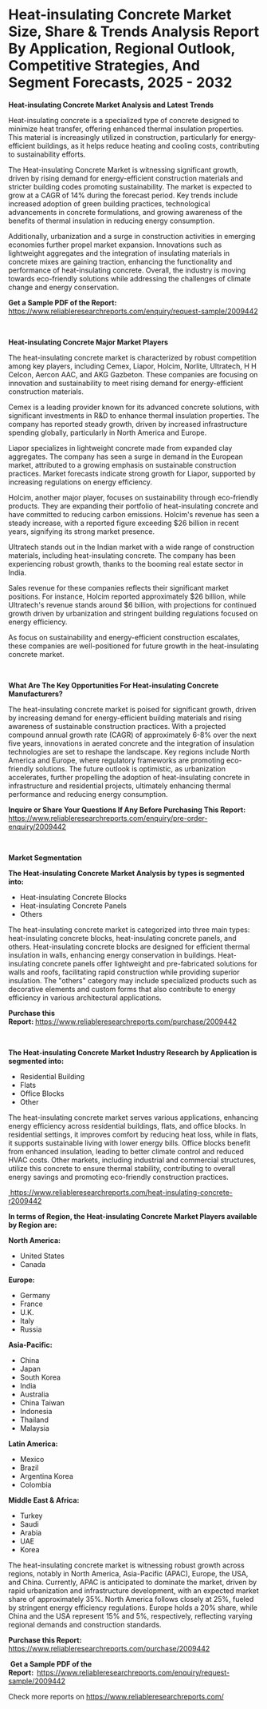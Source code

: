 <p><h1>Heat-insulating Concrete Market Size, Share & Trends Analysis Report By Application, Regional Outlook, Competitive Strategies, And Segment Forecasts, 2025 - 2032</h1></p><p><strong>Heat-insulating Concrete Market Analysis and Latest Trends</strong></p>
<p><p>Heat-insulating concrete is a specialized type of concrete designed to minimize heat transfer, offering enhanced thermal insulation properties. This material is increasingly utilized in construction, particularly for energy-efficient buildings, as it helps reduce heating and cooling costs, contributing to sustainability efforts.</p><p>The Heat-insulating Concrete Market is witnessing significant growth, driven by rising demand for energy-efficient construction materials and stricter building codes promoting sustainability. The market is expected to grow at a CAGR of 14% during the forecast period. Key trends include increased adoption of green building practices, technological advancements in concrete formulations, and growing awareness of the benefits of thermal insulation in reducing energy consumption. </p><p>Additionally, urbanization and a surge in construction activities in emerging economies further propel market expansion. Innovations such as lightweight aggregates and the integration of insulating materials in concrete mixes are gaining traction, enhancing the functionality and performance of heat-insulating concrete. Overall, the industry is moving towards eco-friendly solutions while addressing the challenges of climate change and energy conservation.</p></p>
<p><strong>Get a Sample PDF of the Report:&nbsp;</strong> <a href="https://www.reliableresearchreports.com/enquiry/request-sample/2009442?utm_campaign=2098&utm_medium=2&utm_source=Github&utm_content=ia&utm_term=05022025&utm_id=heat-insulating-concrete">https://www.reliableresearchreports.com/enquiry/request-sample/2009442</a></p>
<p>&nbsp;</p>
<p><strong>Heat-insulating Concrete Major Market Players</strong></p>
<p><p>The heat-insulating concrete market is characterized by robust competition among key players, including Cemex, Liapor, Holcim, Norlite, Ultratech, H H Celcon, Aercon AAC, and AKG Gazbeton. These companies are focusing on innovation and sustainability to meet rising demand for energy-efficient construction materials.</p><p>Cemex is a leading provider known for its advanced concrete solutions, with significant investments in R&D to enhance thermal insulation properties. The company has reported steady growth, driven by increased infrastructure spending globally, particularly in North America and Europe.</p><p>Liapor specializes in lightweight concrete made from expanded clay aggregates. The company has seen a surge in demand in the European market, attributed to a growing emphasis on sustainable construction practices. Market forecasts indicate strong growth for Liapor, supported by increasing regulations on energy efficiency.</p><p>Holcim, another major player, focuses on sustainability through eco-friendly products. They are expanding their portfolio of heat-insulating concrete and have committed to reducing carbon emissions. Holcim's revenue has seen a steady increase, with a reported figure exceeding $26 billion in recent years, signifying its strong market presence.</p><p>Ultratech stands out in the Indian market with a wide range of construction materials, including heat-insulating concrete. The company has been experiencing robust growth, thanks to the booming real estate sector in India.</p><p>Sales revenue for these companies reflects their significant market positions. For instance, Holcim reported approximately $26 billion, while Ultratech's revenue stands around $6 billion, with projections for continued growth driven by urbanization and stringent building regulations focused on energy efficiency.</p><p>As focus on sustainability and energy-efficient construction escalates, these companies are well-positioned for future growth in the heat-insulating concrete market.</p></p>
<p>&nbsp;</p>
<p><strong>What Are The Key Opportunities For Heat-insulating Concrete Manufacturers?</strong></p>
<p><p>The heat-insulating concrete market is poised for significant growth, driven by increasing demand for energy-efficient building materials and rising awareness of sustainable construction practices. With a projected compound annual growth rate (CAGR) of approximately 6-8% over the next five years, innovations in aerated concrete and the integration of insulation technologies are set to reshape the landscape. Key regions include North America and Europe, where regulatory frameworks are promoting eco-friendly solutions. The future outlook is optimistic, as urbanization accelerates, further propelling the adoption of heat-insulating concrete in infrastructure and residential projects, ultimately enhancing thermal performance and reducing energy consumption.</p></p>
<p><strong>Inquire or Share Your Questions If Any Before Purchasing This Report:</strong> <a href="https://www.reliableresearchreports.com/enquiry/pre-order-enquiry/2009442?utm_campaign=2098&utm_medium=2&utm_source=Github&utm_content=ia&utm_term=05022025&utm_id=heat-insulating-concrete">https://www.reliableresearchreports.com/enquiry/pre-order-enquiry/2009442</a></p>
<p>&nbsp;</p>
<p><strong>Market Segmentation</strong></p>
<p><strong>The Heat-insulating Concrete Market Analysis by types is segmented into:</strong></p>
<p><ul><li>Heat-insulating Concrete Blocks</li><li>Heat-insulating Concrete Panels</li><li>Others</li></ul></p>
<p><p>The heat-insulating concrete market is categorized into three main types: heat-insulating concrete blocks, heat-insulating concrete panels, and others. Heat-insulating concrete blocks are designed for efficient thermal insulation in walls, enhancing energy conservation in buildings. Heat-insulating concrete panels offer lightweight and pre-fabricated solutions for walls and roofs, facilitating rapid construction while providing superior insulation. The "others" category may include specialized products such as decorative elements and custom forms that also contribute to energy efficiency in various architectural applications.</p></p>
<p><strong>Purchase this Report:&nbsp;</strong><a href="https://www.reliableresearchreports.com/purchase/2009442?utm_campaign=2098&utm_medium=2&utm_source=Github&utm_content=ia&utm_term=05022025&utm_id=heat-insulating-concrete">https://www.reliableresearchreports.com/purchase/2009442</a></p>
<p>&nbsp;</p>
<p><strong>The Heat-insulating Concrete Market Industry Research by Application is segmented into:</strong></p>
<p><ul><li>Residential Building</li><li>Flats</li><li>Office Blocks</li><li>Other</li></ul></p>
<p><p>The heat-insulating concrete market serves various applications, enhancing energy efficiency across residential buildings, flats, and office blocks. In residential settings, it improves comfort by reducing heat loss, while in flats, it supports sustainable living with lower energy bills. Office blocks benefit from enhanced insulation, leading to better climate control and reduced HVAC costs. Other markets, including industrial and commercial structures, utilize this concrete to ensure thermal stability, contributing to overall energy savings and promoting eco-friendly construction practices.</p></p>
<p><a href="https://www.reliableresearchreports.com/heat-insulating-concrete-r2009442?utm_campaign=2098&utm_medium=2&utm_source=Github&utm_content=ia&utm_term=05022025&utm_id=heat-insulating-concrete">&nbsp;https://www.reliableresearchreports.com/heat-insulating-concrete-r2009442</a></p>
<p><strong>In terms of Region, the Heat-insulating Concrete Market Players available by Region are:</strong></p>
<p>
    <p> <strong> North America: </strong>
        <ul>
            <li>United States</li>
            <li>Canada</li>
        </ul>
        </p> 
    <p> <strong> Europe: </strong>
        <ul>
            <li>Germany</li>
            <li>France</li>
            <li>U.K.</li>
            <li>Italy</li>
            <li>Russia</li>
        </ul>
        </p> 
    <p> <strong> Asia-Pacific: </strong>
        <ul>
            <li>China</li>
            <li>Japan</li>
            <li>South Korea</li>
            <li>India</li>
            <li>Australia</li>
            <li>China Taiwan</li>
            <li>Indonesia</li>
            <li>Thailand</li>
            <li>Malaysia</li>
        </ul>
        </p> 
    <p> <strong> Latin America: </strong>
        <ul>
            <li>Mexico</li>
            <li>Brazil</li>
            <li>Argentina Korea</li>
            <li>Colombia</li>
        </ul>
        </p> 
    <p> <strong> Middle East & Africa: </strong>
        <ul>
            <li>Turkey</li>
            <li>Saudi</li>
            <li>Arabia</li>
            <li>UAE</li>
            <li>Korea</li>
        </ul>
    </p>
    </p>
<p><p>The heat-insulating concrete market is witnessing robust growth across regions, notably in North America, Asia-Pacific (APAC), Europe, the USA, and China. Currently, APAC is anticipated to dominate the market, driven by rapid urbanization and infrastructure development, with an expected market share of approximately 35%. North America follows closely at 25%, fueled by stringent energy efficiency regulations. Europe holds a 20% share, while China and the USA represent 15% and 5%, respectively, reflecting varying regional demands and construction standards.</p></p>
<p><strong>Purchase this Report: </strong><a href="https://www.reliableresearchreports.com/purchase/2009442?utm_campaign=2098&utm_medium=2&utm_source=Github&utm_content=ia&utm_term=05022025&utm_id=heat-insulating-concrete">https://www.reliableresearchreports.com/purchase/2009442</a></p>
<p>&nbsp;<strong>Get a Sample PDF of the Report:&nbsp;&nbsp;</strong><a href="https://www.reliableresearchreports.com/enquiry/request-sample/2009442?utm_campaign=2098&utm_medium=2&utm_source=Github&utm_content=ia&utm_term=05022025&utm_id=heat-insulating-concrete">https://www.reliableresearchreports.com/enquiry/request-sample/2009442</a></p>
<p><strong></strong></p>
<p>Check more reports on <a href="https://www.reliableresearchreports.com/?utm_campaign=2098&utm_medium=2&utm_source=Github&utm_content=ia&utm_term=05022025&utm_id=heat-insulating-concrete">https://www.reliableresearchreports.com/</a></p>